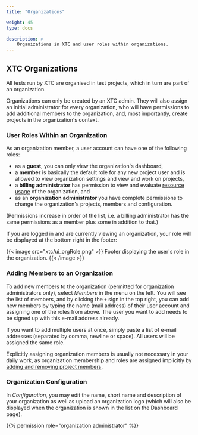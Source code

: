 ```yaml
---
title: "Organizations"

weight: 45
type: docs

description: >
    Organizations in XTC and user roles within organizations.
---
```


## XTC Organizations

All tests run by XTC are organised in test projects, which in turn are part of an organization. 

Organizations can only be created by an XTC admin. They will also assign an initial administrator for every organization, who will have permissions to add additional members to the organization, and, most importantly, create projects in the organization's context.


### User Roles Within an Organization

As an organization member, a user account can have one of the following roles:
* as a **guest**, you can only view the organization's dashboard,
* a **member** is basically the default role for any new project user and is allowed to view organization settings and view and work on projects,
* a **billing administrator** has permission to view and evaluate [resource usage](../loadtesting/400-resource-usage) of the organization, and
* as an **organization administrator** you have complete permissions to change the organization's projects, members and configuration.

(Permissions increase in order of the list, i.e. a billing administrator has the same permissions as a member plus some in addition to that.)

If you are logged in and are currently viewing an organization, your role will be displayed at the bottom right in the footer:

{{< image src="xtc/ui_orgRole.png" >}}
Footer displaying the user's role in the organization.
{{< /image >}}

### Adding Members to an Organization

To add new members to the organization (permitted for organization administrators only), select _Members_ in the menu on the left. You will see the list of members, and by clicking the `+` sign in the top right, you can add new members by typing the name (mail address) of their user account and assigning one of the roles from above. The user you want to add needs to be signed up with this e-mail address already. 

If you want to add multiple users at once, simply paste a list of e-mail addresses (separated by comma, newline or space). All users will be assigned the same role.

Explicitly assigning organization members is usually not necessary in your daily work, as organization membership and roles are assigned implicitly by [adding and removing project members](../050-projects/#adding-and-removing-project-members).

### Organization Configuration

In _Configuration_, you may edit the name, short name and description of your organization as well as upload an organization logo (which will also be displayed when the organization is shown in the list on the Dashboard page).

{{% permission role="organization administrator" %}}

